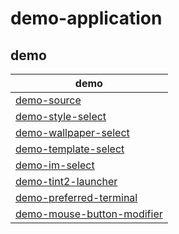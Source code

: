 

# demo-application

## demo

| demo |
| --- |
| [demo-source](demo-source) |
| [demo-style-select](demo-style-select) |
| [demo-wallpaper-select](demo-wallpaper-select) |
| [demo-template-select](demo-template-select) |
| [demo-im-select](demo-im-select) |
| [demo-tint2-launcher](demo-tint2-launcher) |
| [demo-preferred-terminal](demo-preferred-terminal) |
| [demo-mouse-button-modifier](demo-mouse-button-modifier) |
